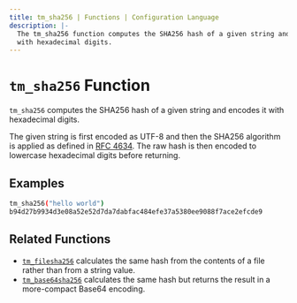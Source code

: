 ```yaml
---
title: tm_sha256 | Functions | Configuration Language
description: |-
  The tm_sha256 function computes the SHA256 hash of a given string and encodes it
  with hexadecimal digits.
---
```


# `tm_sha256` Function

`tm_sha256` computes the SHA256 hash of a given string and encodes it with
hexadecimal digits.

The given string is first encoded as UTF-8 and then the SHA256 algorithm is applied
as defined in [RFC 4634](https://tools.ietf.org/html/rfc4634). The raw hash is
then encoded to lowercase hexadecimal digits before returning.

## Examples

```sh
tm_sha256("hello world")
b94d27b9934d3e08a52e52d7da7dabfac484efe37a5380ee9088f7ace2efcde9
```

## Related Functions

* [`tm_filesha256`](./tm_filesha256.md) calculates the same hash from
  the contents of a file rather than from a string value.
* [`tm_base64sha256`](./tm_base64sha256.md) calculates the same hash but returns
  the result in a more-compact Base64 encoding.
